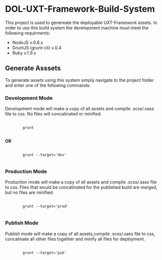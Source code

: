 # DOL-UXT-Framework-Build-System

This project is used to genereate the deployable UXT-Framework assets. In order to use this build system the development machine must meet the following requirments:

- NodeJS v.0.8.x
- GruntJS (grunt-cli) v.0.4
- Ruby v.1.9.x

## Generate Asssets

To generate assets using this system simply navigate to the project folder and enter one of the following commands:

### Development Mode

Development mode will make a copy of all assets and compile .scss/.sass file to css. No files will concatinated or minified.

<pre>
	<code>
		grunt
	</code>
</pre>

**OR**
<pre>
	<code>
		grunt --target='dev'
	</code>
</pre>

### Production Mode

Production mode will make a copy of all assets and compile .scss/.sass file to css. Files that would be concatinated for the published build are merged, but no files are minified.

<pre>
	<code>
		grunt --target='prod'
	</code>
</pre>

### Publish Mode

Publish mode will make a copy of all assets,compile .scss/.sass file to css, concatinate all other files together and minify all files for deployment.

<pre>
	<code>
		grunt --target='pub'
	</code>
</pre>